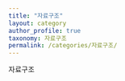```yaml
---
title: "자료구조"
layout: category
author_profile: true
taxonomy: 자료구조
permalink: /categories/자료구조/
---
```


자료구조
